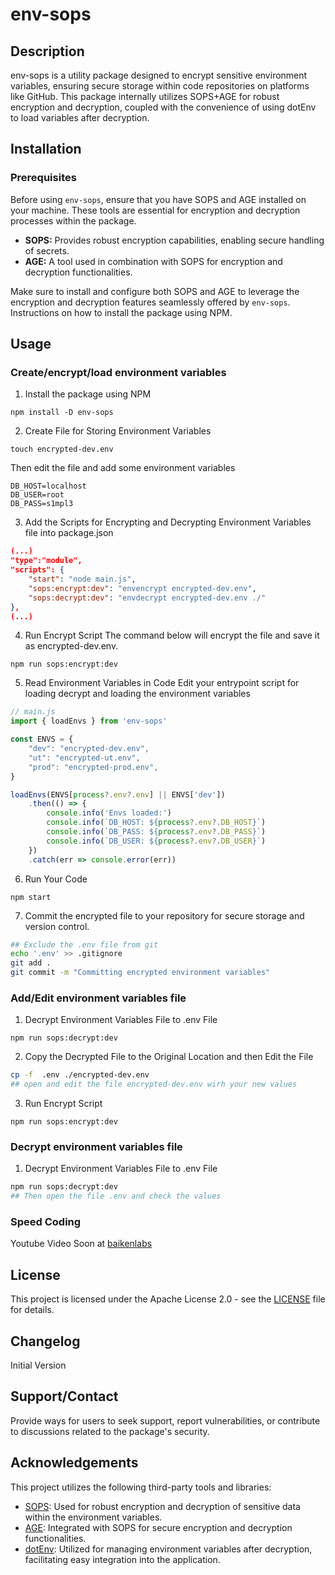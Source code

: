 # env-sops

## Description
env-sops is a utility package designed to encrypt sensitive environment variables, ensuring secure storage within code repositories on platforms like GitHub. This package internally utilizes SOPS+AGE for robust encryption and decryption, coupled with the convenience of using dotEnv to load variables after decryption.

## Installation
### Prerequisites

Before using `env-sops`, ensure that you have SOPS and AGE installed on your machine. These tools are essential for encryption and decryption processes within the package.

- **SOPS:** Provides robust encryption capabilities, enabling secure handling of secrets.
- **AGE:** A tool used in combination with SOPS for encryption and decryption functionalities.

Make sure to install and configure both SOPS and AGE to leverage the encryption and decryption features seamlessly offered by `env-sops`.
Instructions on how to install the package using NPM.

## Usage
### Create/encrypt/load environment variables
1. Install the package using NPM
```
npm install -D env-sops
```

2. Create File for Storing Environment Variables

```
touch encrypted-dev.env
```

Then edit the file and add some environment variables

```
DB_HOST=localhost
DB_USER=root
DB_PASS=s1mpl3
```


3. Add the Scripts for Encrypting and Decrypting Environment Variables file into package.json
``` JSON
(...)
"type":"module",
"scripts": {
    "start": "node main.js",
    "sops:encrypt:dev": "envencrypt encrypted-dev.env",
    "sops:decrypt:dev": "envdecrypt encrypted-dev.env ./"
},
(...)
```

4. Run Encrypt Script
The command below will encrypt the file and save it as encrypted-dev.env.
```
npm run sops:encrypt:dev
```

5. Read Environment Variables in Code
Edit your entrypoint script for loading decrypt and loading the environment variables

``` JavaScript
// main.js
import { loadEnvs } from 'env-sops'

const ENVS = {
    "dev": "encrypted-dev.env",
    "ut": "encrypted-ut.env",
    "prod": "encrypted-prod.env",
}

loadEnvs(ENVS[process?.env?.env] || ENVS['dev'])
    .then(() => {
        console.info('Envs loaded:')
        console.info(`DB_HOST: ${process?.env?.DB_HOST}`)
        console.info(`DB_PASS: ${process?.env?.DB_PASS}`)
        console.info(`DB_USER: ${process?.env?.DB_USER}`)
    })
    .catch(err => console.error(err))
```

6. Run Your Code
```
npm start
```

7. Commit the encrypted file to your repository for secure storage and version control.
``` bash
## Exclude the .env file from git
echo '.env' >> .gitignore
git add . 
git commit -m "Committing encrypted environment variables"
```


### Add/Edit environment variables file
1. Decrypt Environment Variables File to .env File
```
npm run sops:decrypt:dev
```
2. Copy the Decrypted File to the Original Location and then Edit the File
``` bash
cp -f  .env ./encrypted-dev.env
## open and edit the file encrypted-dev.env wirh your new values
```
3. Run Encrypt Script
```
npm run sops:encrypt:dev
```


### Decrypt environment variables file
1. Decrypt Environment Variables File to .env File
``` bash
npm run sops:decrypt:dev
## Then open the file .env and check the values
```


### Speed Coding
Youtube Video Soon at [baikenlabs](https://www.youtube.com/@baikenlabs)

## License
This project is licensed under the Apache License 2.0 - see the [LICENSE](LICENSE) file for details.

## Changelog
Initial Version

## Support/Contact
Provide ways for users to seek support, report vulnerabilities, or contribute to discussions related to the package's security.

## Acknowledgements
This project utilizes the following third-party tools and libraries:

- [SOPS](https://github.com/getsops/sops): Used for robust encryption and decryption of sensitive data within the environment variables.
- [AGE](https://github.com/FiloSottile/age): Integrated with SOPS for secure encryption and decryption functionalities.
- [dotEnv](https://github.com/motdotla/dotenv): Utilized for managing environment variables after decryption, facilitating easy integration into the application.
